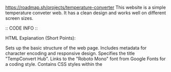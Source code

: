 https://roadmap.sh/projects/temperature-converter
This website is a simple temperature conveter web. It has a clean design and works well on different screen sizes.

:: CODE INFO ::

HTML Explanation (Short Points):

Sets up the basic structure of the web page.
Includes metadata for character encoding and responsive design.
Specifies the title "TempConvert Hub".
Links to the "Roboto Mono" font from Google Fonts for a coding style.
Contains CSS styles within the <style> tags for visual presentation.
<header class="site-header">:
Contains the website's title and logo area.
<div class="logo-placeholder">: Placeholder for the website's logo (thermometer emoji).
<h1 class="typing-effect">: The main title "Temperature Converter" with a typing animation effect.
<div class="container">:
Holds the main content of the temperature converter.
<p>: Provides instructions to the user.
<div class="converter-form">:
Arranges the input and select elements for temperature conversion.
<input type="number" id="temperature">: Input field for the temperature value.
<select id="fromUnit">: Dropdown to choose the unit to convert from.
<select id="toUnit">: Dropdown to choose the unit to convert to.
<div id="result" class="result-display">: Displays the converted temperature.
<div class="social-icons">:
Contains icons for social sharing and contact.
<a href="mailto:...">: Email icon linking to your email address.
<span class="share-icon" onclick="shareOnWhatsApp()">: WhatsApp share icon that triggers a JavaScript function.
<a href="#portfolio">: Placeholder for a portfolio link.
<script>: Contains the JavaScript code for the dynamic functionality.

  
CSS Explanation (Short Points):

  Styles the overall appearance of the webpage.
  Sets the font to "Roboto Mono" for a coding-style look.
  Centers the content on the page using Flexbox.
  Applies a glassmorphism effect (semi-transparent, blurred background) to the main container and social icons.
  Styles the header with center alignment and padding.
  Creates the typing animation effect for the header using CSS animations (typing and blink-caret).
  Sets up a flexible grid layout for the temperature converter form.
  Styles the input field, select dropdowns, and the result display.
  Positions the social icons fixed at the bottom center of the page.
  Includes media queries (@media) to adjust the layout and font sizes for different screen sizes (mobile up to 600px, tablets between 601px and 1024px) to ensure responsiveness.
  Defines CSS animations (cold-blink and hot-glow) that are applied to the body background based on the temperature.


JavaScript Functions Explanation (Short Points):

  setBackgroundColor(celsius):
  Changes the body's background color based on the Celsius temperature value.
  Adds CSS classes (cold, pleasant, warm, hot, cold-animation, hot-animation) to the body to apply specific background colors and animations.
  
  convertTemperature():
  Gets the temperature input value and the selected 'from' and 'to' units.
  Converts the input temperature to Celsius first.
  Then, converts the Celsius temperature to the selected 'to' unit (Fahrenheit or Kelvin).
  Displays the original and converted temperatures in the resultDiv.
  Calls setBackgroundColor() with the calculated Celsius value to update the background.

capitalizeFirstLetter(string):
  Takes a string as input and returns it with the first letter capitalized.
  Used to format the unit names in the output string.

checkAndConvert():
  Checks if the temperature input field has a value and if both 'fromUnit' and 'toUnit' select dropdowns have a selected value.
  If all conditions are met, it calls the convertTemperature() function to perform the conversion.
  If not, it clears the content of the resultDiv and resets the body's background color to the default.

shareOnWhatsApp():
  Gets the current URL of the webpage.
  Creates a formatted message to share, including the URL.
  Opens a new window to the WhatsApp share link with the message.

Event Listeners:
  temperatureInput.addEventListener('input', checkAndConvert);: Calls checkAndConvert() whenever the user types in the temperature input field.
  fromUnitSelect.addEventListener('change', checkAndConvert);: Calls checkAndConvert() whenever the user changes the selected unit in the 'fromUnit' dropdown.
  toUnitSelect.addEventListener('change', checkAndConvert);: Calls checkAndConvert() whenever the user changes the selected unit in the 'toUnit' dropdown.
  checkAndConvert();: This line is executed once when the script loads to handle any initial state (although the form starts empty).


Functionality Points:

  Temperature Conversion: Converts temperatures between Celsius, Fahrenheit, and Kelvin.
  Real-time Updates: Performs the conversion and updates the result automatically as the user types or selects units.
  Dynamic Background: Changes the background color of the page based on the converted temperature in Celsius (light blue for cold, light green for pleasant, light yellow for warm, light orange/coral for hot).
  Typing Title: The website's title "Temperature Converter" in the header has a typing animation effect when the page loads.
  Social Sharing: Includes icons to share the website on WhatsApp and to contact via email.


Features Points:

  User-friendly interface for temperature conversion.
  Supports three temperature units: Celsius, Fahrenheit, and Kelvin.
  Real-time conversion results.
  Visually appealing dynamic background that reflects the temperature.
  Stylish coding font (Roboto Mono).
  Modern glassmorphism design effect.
  Engaging typing animation for the title.
  Fully responsive layout that works well on various devices (desktops, tablets, and mobile phones).
  Easy contact via email with a pre-filled subject line.
  Convenient option to share the tool on WhatsApp.
  Includes a placeholder for a website logo.
